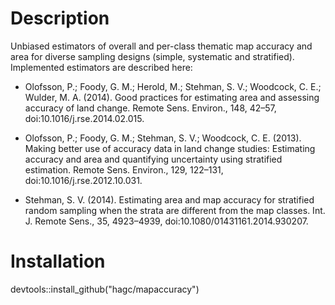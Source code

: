 # Description

Unbiased estimators of overall and per-class thematic map accuracy and area for diverse sampling designs (simple, systematic and stratified). Implemented estimators are described here:

* Olofsson, P.; Foody, G. M.; Herold, M.; Stehman, S. V.; Woodcock, C. E.; Wulder, M. A. (2014). Good practices for estimating area and assessing accuracy of land change. Remote Sens. Environ., 148, 42–57, doi:10.1016/j.rse.2014.02.015.

* Olofsson, P.; Foody, G. M.; Stehman, S. V.; Woodcock, C. E. (2013). Making better use of accuracy data in land change studies: Estimating accuracy and area and quantifying uncertainty using stratified estimation. Remote Sens. Environ., 129, 122–131, doi:10.1016/j.rse.2012.10.031.

* Stehman, S. V. (2014). Estimating area and map accuracy for stratified random sampling when the strata are different from the map classes. Int. J. Remote Sens., 35, 4923–4939, doi:10.1080/01431161.2014.930207.

# Installation

devtools::install_github("hagc/mapaccuracy")